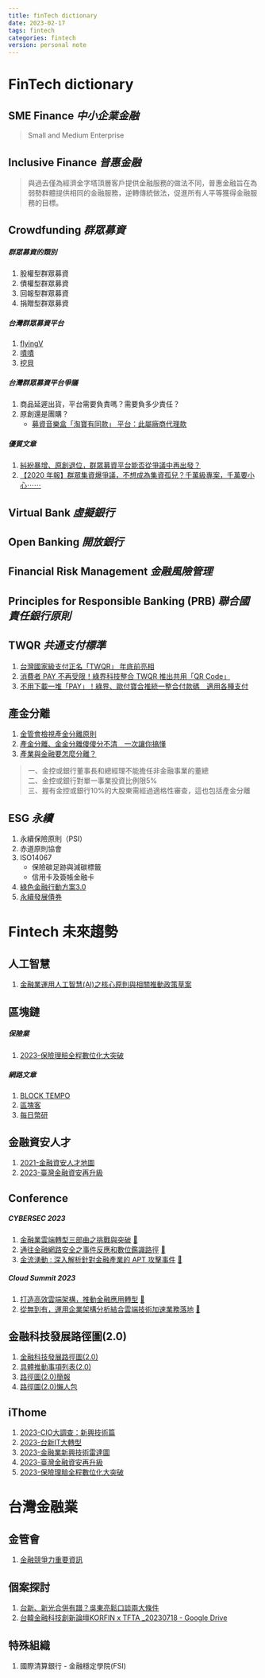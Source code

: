 ```yaml
---
title: finTech dictionary
date: 2023-02-17
tags: fintech
categories: fintech
version: personal note
---
```

# FinTech dictionary

## SME Finance _中小企業金融_
> Small and Medium Enterprise

## Inclusive Finance _普惠金融_
> 與過去僅為經濟金字塔頂層客戶提供金融服務的做法不同，普惠金融旨在為弱勢群體提供相同的金融服務，逆轉傳統做法，促進所有人平等獲得金融服務的目標。

## Crowdfunding _群眾募資_
##### 群眾募資的類別
1. 股權型群眾募資
1. 債權型群眾募資
1. 回報型群眾募資
1. 捐贈型群眾募資

##### 台灣群眾募資平台
1. [flyingV](https://www.flyingv.cc/)
1. [嘖嘖](https://www.zeczec.com/)
1. [挖貝](https://wabay.tw/)

##### 台灣群眾募資平台爭議
1. 商品延遲出貨，平台需要負責嗎？需要負多少責任？
1. 原創還是團購？
   - [募資音樂盒「淘寶有同款」 平台：此屬廠商代理款]()

##### 優質文章
1. [糾紛暴增、原創退位，群眾募資平台能否從爭議中再出發？](https://www.twreporter.org/a/taiwan-crowdfunding-dispute)
1. [【2020 年報】群眾集資爆爭議，不想成為集資孤兒？千萬級專案，千萬要小心⋯⋯](https://crowdwatch.tw/post/23168/)

## Virtual Bank _虛擬銀行_

## Open Banking _開放銀行_

## Financial Risk Management _金融風險管理_

## Principles for Responsible Banking (PRB) _聯合國責任銀行原則_

## TWQR _共通支付標準_
1. [台灣國家級支付正名「TWQR」 年底前亮相](https://ec.ltn.com.tw/article/breakingnews/2936530)
1. [消費者 PAY 不再受限！綠界科技整合 TWQR 推出共用「QR Code」](https://today.line.me/tw/v2/article/ZaeeR5j)
1. [不用下載一堆「PAY」！綠界、歐付寶合推統一整合付款碼　適用各種支付](https://finance.ettoday.net/news/2510534)

## 產金分離
1. [金管會檢視產金分離原則](https://money.udn.com/money/story/5613/6842476)
1. [產金分離、金金分離傻傻分不清　一次讓你搞懂](https://www.phew.tw/article/cont/phewpoint/current/news/4033/201805244033)
1. [產業與金融要怎麼分離？](https://view.ctee.com.tw/monetary/25127.html)
> 一、金控或銀行董事長和總經理不能擔任非金融事業的董總  
> 二、金控或銀行對單一事業投資比例限5%  
> 三、握有金控或銀行10%的大股東需經過適格性審查，這也包括產金分離  

## ESG _永續_
1. 永續保險原則（PSI）
1. 赤道原則協會
1. ISO14067 
   - 保險碳足跡與減碳標籤
   - 信用卡及簽帳金融卡
1. [綠色金融行動方案3.0](https://www.fsc.gov.tw/ch/home.jsp?id=96&parentpath=0,2&mcustomize=news_view.jsp&dataserno=202209260001&dtable=News)
1. [永續發展債券](https://www.tpex.org.tw/web/bond/sustainability/institution.php?l=zh-tw)

# Fintech 未來趨勢

## 人工智慧
1. [金融業運用人工智慧(AI)之核心原則與相關推動政策草案](https://www.fsc.gov.tw/uploaddowndoc?file=news/202308151432200.pdf&filedisplay=%E9%99%84%E4%BB%B6_%E9%87%91%E8%9E%8D%E6%A5%AD%E9%81%8B%E7%94%A8%E4%BA%BA%E5%B7%A5%E6%99%BA%E6%85%A7%28AI%29%E4%B9%8B%E6%A0%B8%E5%BF%83%E5%8E%9F%E5%89%87%E8%88%87%E7%9B%B8%E9%97%9C%E6%8E%A8%E5%8B%95%E6%94%BF%E7%AD%96%28%E8%8D%89%E6%A1%88%29.pdf&flag=doc)

## 區塊鏈
##### 保險業
1. [2023-保險理賠全程數位化大突破](https://www.ithome.com.tw/article/155216)

##### 網路文章
1. [BLOCK TEMPO](https://www.blocktempo.com)
1. [區塊客](https://blockcast.it)
1. [每日幣研](https://cryptowesearch.com)

## 金融資安人才
1. [2021-金融資安人才地圖](https://www.fsc.gov.tw/websitedowndoc?file=chfsc/202107081856200.pdf&filedisplay=%E6%AA%94%E6%A1%887_%E9%87%91%E8%9E%8D%E8%B3%87%E5%AE%89%E4%BA%BA%E6%89%8D%E8%81%B7%E8%83%BD%E5%9C%B0%E5%9C%96(110%E5%B9%B47%E6%9C%88%E7%89%88).pdf)
1. [2023-臺灣金融資安再升級](https://www.ithome.com.tw/article/155469)

## Conference
##### CYBERSEC 2023
1. [金融業雲端轉型三部曲之挑戰與突破](https://cyber.ithome.com.tw/2023/session-page/2027) [📄](https://s.itho.me/ccms_slides/2023/5/18/2a99f8a4-410e-439f-a5ae-00249104e3b1.pdf)
1. [通往金融網路安全之事件反應和數位鑑識路徑](https://cyber.ithome.com.tw/2023/session-page/1802) [📄](https://s.itho.me/ccms_slides/2023/5/18/9dfdf0ec-e634-4836-864e-bbf2a64aec8e.pdf)
1. [金流湧動 : 深入解析針對金融產業的 APT 攻擊事件](https://cyber.ithome.com.tw/2023/session-page/1899) [📄](https://s.itho.me/ccms_slides/2023/5/23/9a3fb20b-d24e-43b5-99da-80caa2d75c9f.pdf)

##### Cloud Summit 2023
1. [打造高效雲端架構，推動金融應用轉型](https://cloudsummit.ithome.com.tw/2023/session-page/1965) [📄](https://s.itho.me/ccms_slides/2023/7/28/326e9418-d1e4-4c6a-bbfe-dd8b396e6fca.pdf)
1. [從無到有，運用企業架構分析結合雲端技術加速業務落地](https://cloudsummit.ithome.com.tw/2023/session-page/1990) [📄](https://s.itho.me/ccms_slides/2023/7/28/28887d3a-f645-44c5-a4cb-f3cb40ed3dca.pdf)

## 金融科技發展路徑圖(2.0)
1. [金融科技發展路徑圖(2.0)](https://www.fsc.gov.tw/uploaddowndoc?file=news/202308151434570.pdf&filedisplay=%E9%99%84%E4%BB%B61-%E9%87%91%E8%9E%8D%E7%A7%91%E6%8A%80%E7%99%BC%E5%B1%95%E8%B7%AF%E5%BE%91%E5%9C%96%282.0%29.pdf&flag=doc)
1. [具體推動事項列表(2.0)](https://www.fsc.gov.tw/uploaddowndoc?file=news/202308151434571.pdf&filedisplay=%E9%99%84%E4%BB%B62-2.0%E5%85%B7%E9%AB%94%E6%8E%A8%E5%8B%95%E4%BA%8B%E9%A0%85%E5%88%97%E8%A1%A8%282.0%29.pdf&flag=doc)
1. [路徑圖(2.0)簡報](https://www.fsc.gov.tw/uploaddowndoc?file=news/202308151434572.pdf&filedisplay=%E9%99%84%E4%BB%B63-%E8%B7%AF%E5%BE%91%E5%9C%96%282.0%29%E7%B0%A1%E5%A0%B1.pdf&flag=doc)
1. [路徑圖(2.0)懶人包](https://www.fsc.gov.tw/uploaddowndoc?file=news/202308151435090.pdf&filedisplay=%E9%99%84%E4%BB%B64-%E8%B7%AF%E5%BE%91%E5%9C%96%282.0%29%E6%87%B6%E4%BA%BA%E5%8C%85.pdf&flag=doc)

## iThome
1. [2023-CIO大調查：新興技術篇](https://www.ithome.com.tw/article/158000)
1. [2023-台新IT大轉型](https://www.ithome.com.tw/article/155364)
1. [2023-金融業新興技術雷達圖](https://s4.itho.me/sites/default/files/files/1140-封面-金融業-600-大圖-PNG.png)
1. [2023-臺灣金融資安再升級](https://www.ithome.com.tw/article/155469)
1. [2023-保險理賠全程數位化大突破](https://www.ithome.com.tw/article/155216)


# 台灣金融業

## 金管會
1. [金融競爭力重要資訊](https://www.fsc.gov.tw/ch/home.jsp?id=146&websitelink=artwebsite.jsp&parentpath=0,8)

## 個案探討
1. [台新、新光合併有譜？吳東亮鬆口談兩大條件](https://www.gvm.com.tw/article/103619?utm_campaign=daily&utm_content=gv_post&utm_medium=social&utm_source=facebook&fbclid=IwAR2J-Jq1P4ma5YXXHbk0yZVEuY-AwjL27KRgdDjZGYLMLUkXbpXsyJ7jPQ4)
1. [台韓金融科技創新論壇KORFIN x TFTA _20230718 - Google Drive](https://drive.google.com/drive/folders/14-BEbgOuHe5edlPBmd_JWFB0gq9F17Gu?fbclid=IwAR0R2bxnhCT8nq8wTjY3VleFB7Zo6NIsQhUQDHx1eln5h2Ts5uWIWVZ85-w)

## 特殊組織
1. 國際清算銀行 - 金融穩定學院(FSI)
